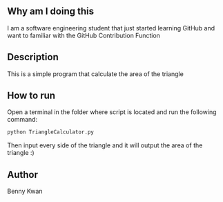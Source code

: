 ## Why am I doing this
I am a software engineering student that just started learning GitHub and want to familiar with the GitHub Contribution Function

## Description
This is a simple program that calculate the area of the triangle

## How to run
Open a terminal in the folder where script is located and run the following command:

```sh
python TriangleCalculator.py
```

Then input every side of the triangle and it will output the area of the triangle :)

## Author
Benny Kwan